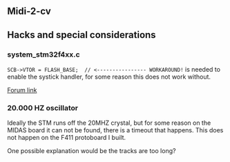 ## Midi-2-cv


## Hacks and special considerations

### system_stm32f4xx.c

`SCB->VTOR = FLASH_BASE;  // <---------------- WORKAROUND!`
is needed to enable the systick handler, for some reason this does not work without.

[Forum link](https://community.st.com/t5/stm32cubemx-mcus/systick-handler-not-called-stm32g0b1/td-p/204749/page/2)

### 20.000 HZ oscillator
Ideally the STM runs off the 20MHZ crystal, but for some reason on the MIDAS board it can not be
found, there is a timeout that happens. This does not happen on the F411 protoboard I built. 

One possible explanation would be the tracks are too long?